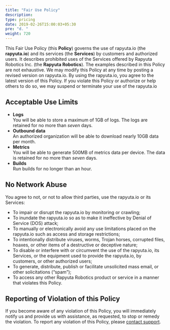 ```yaml
---
title: "Fair Use Policy"
description:
type: pricing
date: 2019-02-26T15:00:03+05:30
pre: "d. "
weight: 720
---
```

This Fair Use Policy (this **Policy**) governs the use of rapyuta.io (the
**rapyuta.io**) and its services (the **Services**) by customers and authorized
users. It describes prohibited uses of the Services offered by
Rapyuta Robotics Inc. (the **Rapyuta Robotics**). The examples described
in this Policy are not exhaustive. We may modify this Policy at any time by
posting a revised version on rapyuta.io. By using the rapyuta.io, you agree to the
latest version of this Policy. If you violate this Policy or authorize or
help others to do so, we may suspend or terminate your use of the rapyuta.io

## Acceptable Use Limits

* **Logs**    
  You will be able to store a maximum of 1GB of logs. The logs are retained for no more than _seven_ days.
* **Outbound data**    
  An authorized organization will be able to download nearly 10GB data per month.
* **Metrics**    
  You will be able to generate 500MB of metrics data per device. The data is retained for no more than _seven_ days.
* **Builds**    
  Run builds for no longer than an hour.

## No Network Abuse

You agree to not, or not to allow third parties, use the rapyuta.io or its Services:

* To impair or disrupt the rapyuta.io by monitoring or crawling;
* To inundate the rapyuta.io so as to make it ineffective by Denial of Service (DOS) attack;
* To manually or electronically avoid any use limitations placed on the rapyuta.io such as access and storage restrictions;
* To intentionally distribute viruses, worms, Trojan horses, corrupted files, hoaxes, or other items of a destructive or deceptive nature;
* To disable or interfere with or circumvent the use of the rapyuta.io, its Services, or the equipment used to provide the rapyuta.io, by customers, or other authorized users;
* To generate, distribute, publish or facilitate unsolicited mass email, or other solicitations (“spam”);
* To access any other Rapyuta Robotics product or service in a manner that violates this Policy.

## Reporting of Violation of this Policy

If you become aware of any violation of this Policy, you will immediately
notify us and provide us with assistance, as requested, to stop or remedy
the violation. To report any violation of this Policy, please <a href="#" onclick="javascript:FreshWidget.show();">contact support</a>.